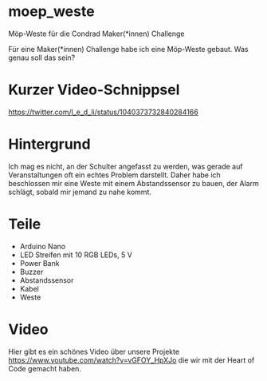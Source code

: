 # moep_weste
Möp-Weste für die Condrad Maker(\*innen) Challenge

Für eine Maker(\*innen) Challenge habe ich eine Möp-Weste gebaut. 
Was genau soll das sein?

# Kurzer Video-Schnippsel
https://twitter.com/l_e_d_li/status/1040373732840284166

# Hintergrund
Ich mag es nicht, an der Schulter angefasst zu werden, was gerade auf Veranstaltungen oft ein echtes Problem darstellt. 
Daher habe ich beschlossen mir eine Weste mit einem Abstandssensor zu bauen, der Alarm schlägt, sobald mir jemand zu nahe kommt. 

# Teile 
- Arduino Nano
- LED Streifen mit 10 RGB LEDs, 5 V
- Power Bank
- Buzzer
- Abstandssensor 
- Kabel
- Weste

# Video
Hier gibt es ein schönes Video über unsere Projekte https://www.youtube.com/watch?v=vGFOY_HpXJo die wir mit der Heart of Code gemacht haben. 

